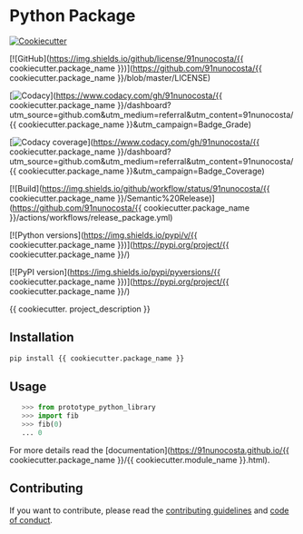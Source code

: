 # Python Package

[![Cookiecutter](https://img.shields.io/badge/built%20with-Cookiecutter-ff69b4.svg?logo=cookiecutter)](https://github.com/91nunocosta/python-package-cookiecutter)

[![GitHub](https://img.shields.io/github/license/91nunocosta/{{ cookiecutter.package_name }})](https://github.com/91nunocosta/{{ cookiecutter.package_name }}/blob/master/LICENSE)

[![Codacy](https://app.codacy.com/project/badge/Grade/cb92f3f137454fae8697c7a6e7334f74)](https://www.codacy.com/gh/91nunocosta/{{ cookiecutter.package_name }}/dashboard?utm_source=github.com&amp;utm_medium=referral&amp;utm_content=91nunocosta/{{ cookiecutter.package_name }}&amp;utm_campaign=Badge_Grade)

[![Codacy coverage](https://app.codacy.com/project/badge/Coverage/cb92f3f137454fae8697c7a6e7334f74)](https://www.codacy.com/gh/91nunocosta/{{ cookiecutter.package_name }}/dashboard?utm_source=github.com&utm_medium=referral&utm_content=91nunocosta/{{ cookiecutter.package_name }}&utm_campaign=Badge_Coverage)

[![Build](https://img.shields.io/github/workflow/status/91nunocosta/{{ cookiecutter.package_name }}/Semantic%20Release)](https://github.com/91nunocosta/{{ cookiecutter.package_name }}/actions/workflows/release_package.yml)

[![Python versions](https://img.shields.io/pypi/v/{{ cookiecutter.package_name }})](https://pypi.org/project/{{ cookiecutter.package_name }}/)

[![PyPI version](https://img.shields.io/pypi/pyversions/{{ cookiecutter.package_name }})](https://pypi.org/project/{{ cookiecutter.package_name }}/)

{{ cookiecutter. project_description }}

## Installation

```bash
pip install {{ cookiecutter.package_name }}
```

## Usage

```python
   >>> from prototype_python_library
   >>> import fib
   >>> fib(0)
   ... 0
```

For more details read the
[documentation](https://91nunocosta.github.io/{{ cookiecutter.package_name }}/{{ cookiecutter.module_name }}.html).

## Contributing

If you want to contribute, please read the [contributing guidelines](./CONTRIBUTING.md)
and [code of conduct](./CODE_OF_CONDUCT.md).
